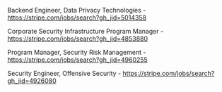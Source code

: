 Backend Engineer, Data Privacy Technologies - https://stripe.com/jobs/search?gh_jid=5014358

Corporate Security Infrastructure Program Manager - https://stripe.com/jobs/search?gh_jid=4853880

Program Manager, Security Risk Management - https://stripe.com/jobs/search?gh_jid=4960255

Security Engineer, Offensive Security  - https://stripe.com/jobs/search?gh_jid=4926080

